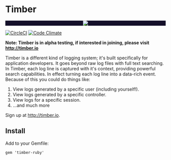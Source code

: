 # Timber

<p align="center" style="background: #140f2a;">
<a href="http://github.com/timberio/timber-ruby"><img src="http://res.cloudinary.com/timber/image/upload/c_scale,w_537/v1464797600/how-it-works_sfgfjp.gif" /></a>
</p>

[![CircleCI](https://circleci.com/gh/timberio/timber-ruby.svg?style=shield&circle-token=:circle-token)](https://circleci.com/gh/timberio/timber-ruby/tree/master)
[![Code Climate](https://codeclimate.com/github/timberio/timber-ruby/badges/gpa.svg)](https://codeclimate.com/github/timberio/timber-ruby)

**Note: Timber is in alpha testing, if interested in joining, please visit http://timber.io**

Timber is a different kind of logging system; it's built specifically for application developers. It goes beyond raw log files with full text searching. In Timber, each log line is captured with it's context, providing powerful search capabilities. In effect turning each log line into a data-rich event. Because of this you could do things like:

1. View logs generated by a specific user (including yourself!).
2. View logs generated by a specific controller.
3. View logs for a specific session.
4. ...and much more

Sign up at http://timber.io.


## Install

Add to your Gemfile:

```
gem 'timber-ruby'
```
